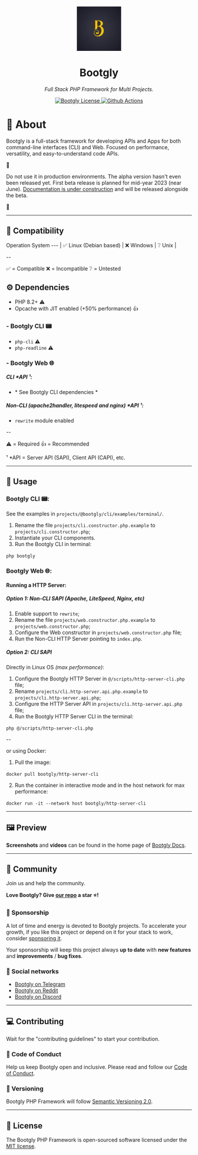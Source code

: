 <p align="center">
  <img src="https://github.com/bootgly/.github/raw/main/favicon-temp1-128.png" alt="bootgly-logo" width="120px" height="120px"/>
</p>
<h1 align="center">Bootgly</h1>
<p align="center">
  <i>Full Stack PHP Framework for Multi Projects.</i>
</p>
<p align="center">
  <a href="https://packagist.org/packages/bootgly/bootgly">
    <img alt="Bootgly License" src="https://img.shields.io/github/license/bootgly/bootgly"/>
    <img alt="Github Actions" src="https://img.shields.io/github/actions/workflow/status/bootgly/bootgly/docker.yml?label=CI%2FCD"/>
  </a>
</p>

# 🤔 About

Bootgly is a full-stack framework for developing APIs and Apps for both command-line interfaces (CLI) and Web.
Focused on performance, versatility, and easy-to-understand code APIs.

🚧

Do not use it in production environments. The alpha version hasn't even been released yet. 
First beta release is planned for mid-year 2023 (near June).
[Documentation is under construction][PROJECT_DOCS] and will be released alongside the beta.

🚧

---
## 🤝 Compatibility

Operation System
--- |
✅ Linux (Debian based) |
❌ Windows |
❔ Unix |

--

✅ = Compatible
❌ = Incompatible
❔ = Untested


## ⚙️ Dependencies

- PHP 8.2+ ⚠️
- Opcache with JIT enabled (+50% performance) 👍

### \- Bootgly CLI 📟
- `php-cli` ⚠️
- `php-readline` ⚠️

### \- Bootgly Web 🌐

##### CLI *API ¹:
- \* See Bootgly CLI dependencies \*

##### Non-CLI (apache2handler, litespeed and nginx)  *API ¹:
- `rewrite` module enabled

--

⚠️ = Required
👍 = Recommended

¹ *API = Server API (SAPI), Client API (CAPI), etc.

---

## 🔧 Usage

### Bootgly CLI 📟:

See the examples in `projects/@bootgly/cli/examples/terminal/`.

1) Rename the file `projects/cli.constructor.php.example` to `projects/cli.constructor.php`;
2) Instantiate your CLI components.
3) Run the Bootgly CLI in terminal:

`php bootgly`

### Bootgly Web 🌐:

#### Running a HTTP Server:

##### **Option 1: Non-CLI SAPI (Apache, LiteSpeed, Nginx, etc)**

1) Enable support to `rewrite`;
2) Rename the file `projects/web.constructor.php.example` to `projects/web.constructor.php`;
3) Configure the Web constructor in `projects/web.constructor.php` file;
4) Run the Non-CLI HTTP Server pointing to `index.php`.

##### **Option 2: CLI SAPI**

Directly in Linux OS *(max performance)*:

1) Configure the Bootgly HTTP Server in `@/scripts/http-server-cli.php` file;
2) Rename `projects/cli.http-server.api.php.example` to `projects/cli.http-server.api.php`;
3) Configure the HTTP Server API in `projects/cli.http-server.api.php` file;
4) Run the Bootgly HTTP Server CLI in the terminal:

`php @/scripts/http-server-cli.php`

--

or using Docker:

1) Pull the image:

`docker pull bootgly/http-server-cli`

2) Run the container in interactive mode and in the host network for max performance:

`docker run -it --network host bootgly/http-server-cli`

---

## 🖼 Preview

**Screenshots** and **videos** can be found in the home page of [Bootgly Docs][PROJECT_DOCS].

---

## 🌱 Community

Join us and help the community.

**Love Bootgly? Give [our repo][GITHUB_REPOSITORY] a star ⭐!**

### 💖 Sponsorship

A lot of time and energy is devoted to Bootgly projects. To accelerate your growth, if you like this project or depend on it for your stack to work, consider [sponsoring it][GITHUB_SPONSOR].

Your sponsorship will keep this project always **up to date** with **new features** and **improvements** / **bug fixes**.

### 🔗 Social networks
- [Bootgly on Telegram][TELEGRAM]
- [Bootgly on Reddit][REDDIT]
- [Bootgly on Discord][DISCORD]

---

## 💻 Contributing

Wait for the "contributing guidelines" to start your contribution.

### 🛂 Code of Conduct

Help us keep Bootgly open and inclusive. Please read and follow our [Code of Conduct][CODE_OF_CONDUCT].

### 📑 Versioning

Bootgly PHP Framework will follow [Semantic Versioning 2.0][SEMANTIC_VERSIONING].

---

## 📃 License

The Bootgly PHP Framework is open-sourced software licensed under the [MIT license][MIT_LICENSE].


<!-- Links -->
[TEMPLATE_ENGINE]: https://github.com/bootgly/bootgly/blob/main/core/Template.php

[WEB_TCP_CLIENT_INTERFACE]: https://github.com/bootgly/bootgly/blob/main/interfaces/Web/TCP/Client.php
[WEB_TCP_SERVER_INTERFACE]: https://github.com/bootgly/bootgly/blob/main/interfaces/Web/TCP/Server.php

[CLI_HTTP_SERVER]: https://github.com/bootgly/bootgly/blob/main/nodes/CLI/HTTP/Server.php
[CLI_HTTP_SERVER_REQUEST]: https://github.com/bootgly/bootgly/blob/main/nodes/CLI/HTTP/Server/Request.php
[CLI_HTTP_SERVER_RESPONSE]: https://github.com/bootgly/bootgly/blob/main/nodes/CLI/HTTP/Server/Response.php
[WEB_HTTP_SERVER_ROUTER]: https://github.com/bootgly/bootgly/blob/main/nodes/Web/HTTP/Server/Router.php
[WEB_HTTP_SERVER_ROUTER_ROUTE]: https://github.com/bootgly/bootgly/blob/main/nodes/Web/HTTP/Server/Router/Route.php


[PROJECT_DOCS]: https://docs.bootgly.com/
[GITHUB_REPOSITORY]: https://github.com/bootgly/bootgly/
[GITHUB_SPONSOR]: https://github.com/sponsors/bootgly/

[TELEGRAM]: https://t.me/bootgly/
[REDDIT]: https://www.reddit.com/r/bootgly/
[DISCORD]: https://discord.gg/SKRHsYmtyJ/


[CODE_OF_CONDUCT]: CODE_OF_CONDUCT.md
[SEMANTIC_VERSIONING]: https://semver.org/


[MIT_LICENSE]: https://opensource.org/license/mit/
